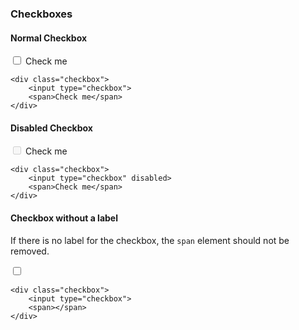 ### Checkboxes

#### Normal Checkbox
<div class="p-4 m-1 background-light-grey">
	<div class="checkbox">
		<input type="checkbox">
		<span>Check me</span>
	</div>
</div>   

```
<div class="checkbox">
	<input type="checkbox">
	<span>Check me</span>
</div>
```

#### Disabled Checkbox
<div class="p-4 m-1 background-light-grey">
	<div class="checkbox">
		<input type="checkbox" disabled="">
		<span>Check me</span>
	</div>
</div>   

```
<div class="checkbox">
	<input type="checkbox" disabled>
	<span>Check me</span>
</div>
```

#### Checkbox without a label
If there is no label for the checkbox, the `span` element should not be removed.
<div class="p-4 m-1 background-light-grey">
	<div class="checkbox">
		<input type="checkbox">
		<span></span>
	</div>
</div>   

```
<div class="checkbox">
	<input type="checkbox">
	<span></span>
</div>
```
